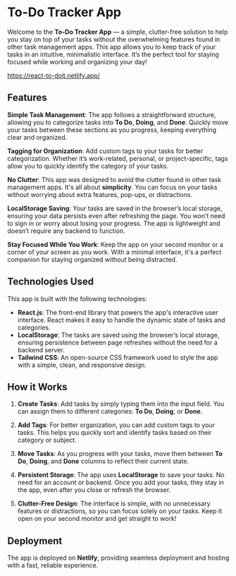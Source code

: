 # To-Do Tracker App

Welcome to the **To-Do Tracker App** — a simple, clutter-free solution to help you stay on top of your tasks without the overwhelming features found in other task management apps. This app allows you to keep track of your tasks in an intuitive, minimalistic interface. It’s the perfect tool for staying focused while working and organizing your day!

https://react-to-doit.netlify.app/

## Features

**Simple Task Management**: The app follows a straightforward structure, allowing you to categorize tasks into **To Do**, **Doing**, and **Done**. Quickly move your tasks between these sections as you progress, keeping everything clear and organized.

**Tagging for Organization**: Add custom tags to your tasks for better categorization. Whether it’s work-related, personal, or project-specific, tags allow you to quickly identify the category of your tasks.

**No Clutter**: This app was designed to avoid the clutter found in other task management apps. It's all about **simplicity**. You can focus on your tasks without worrying about extra features, pop-ups, or distractions.

**LocalStorage Saving**: Your tasks are saved in the browser’s local storage, ensuring your data persists even after refreshing the page. You won’t need to sign in or worry about losing your progress. The app is lightweight and doesn’t require any backend to function.

**Stay Focused While You Work**: Keep the app on your second monitor or a corner of your screen as you work. With a minimal interface, it's a perfect companion for staying organized without being distracted.

## Technologies Used

This app is built with the following technologies:

- **React.js**: The front-end library that powers the app's interactive user interface. React makes it easy to handle the dynamic state of tasks and categories.
- **LocalStorage**: The tasks are saved using the browser’s local storage, ensuring persistence between page refreshes without the need for a backend server.
- **Tailwind CSS**: An open-source CSS framework used to style the app with a simple, clean, and responsive design.

## How it Works

1. **Create Tasks**: Add tasks by simply typing them into the input field. You can assign them to different categories: **To Do**, **Doing**, or **Done**.
   
2. **Add Tags**: For better organization, you can add custom tags to your tasks. This helps you quickly sort and identify tasks based on their category or subject.
   
3. **Move Tasks**: As you progress with your tasks, move them between **To Do**, **Doing**, and **Done** columns to reflect their current state.

4. **Persistent Storage**: The app uses **LocalStorage** to save your tasks. No need for an account or backend. Once you add your tasks, they stay in the app, even after you close or refresh the browser.

5. **Clutter-Free Design**: The interface is simple, with no unnecessary features or distractions, so you can focus solely on your tasks. Keep it open on your second monitor and get straight to work!

## Deployment

The app is deployed on **Netlify**, providing seamless deployment and hosting with a fast, reliable experience.
